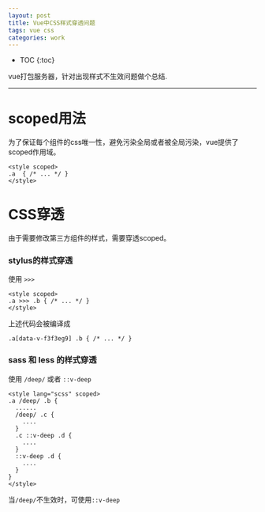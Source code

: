 ```yaml
---
layout: post
title: Vue中CSS样式穿透问题
tags: vue css 
categories: work
---
```


* TOC 
{:toc}

vue打包服务器，针对出现样式不生效问题做个总结.

---

# scoped用法

为了保证每个组件的css唯一性，避免污染全局或者被全局污染，vue提供了scoped作用域。  

```
<style scoped>
.a  { /* ... */ }
</style>
```

# CSS穿透

由于需要修改第三方组件的样式，需要穿透scoped。

### stylus的样式穿透

使用 `>>>`

```
<style scoped>
.a >>> .b { /* ... */ }
</style>
```

上述代码会被编译成

```
.a[data-v-f3f3eg9] .b { /* ... */ }
```

### sass 和 less 的样式穿透

使用 `/deep/` 或者 `::v-deep`

```
<style lang="scss" scoped>
.a /deep/ .b {
  ......
  /deep/ .c {
    ....
  }
  .c ::v-deep .d {
    ....
  }
  ::v-deep .d {
    ....
  }
}
</style>
```

当`/deep/`不生效时，可使用`::v-deep`



